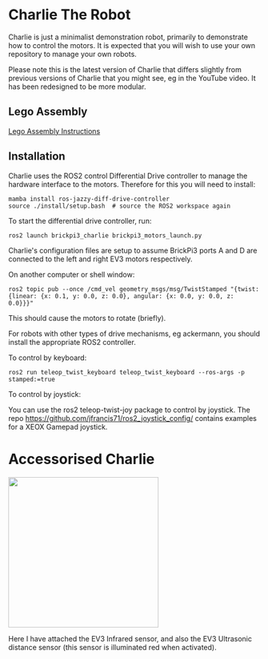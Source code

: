 # Charlie The Robot

Charlie is just a minimalist demonstration robot, primarily to demonstrate how to control the motors.
It is expected that you will wish to use your own repository to manage your own robots.

Please note this is the latest version of Charlie that differs slightly from previous versions of Charlie that you might see, eg in the YouTube video. It has been redesigned to be more modular.


## Lego Assembly

[Lego Assembly Instructions](./lego_assembly/README.md)

## Installation

Charlie uses the ROS2 control Differential Drive controller to manage the hardware interface to the motors.
Therefore for this you will need to install:

```
mamba install ros-jazzy-diff-drive-controller
source ./install/setup.bash  # source the ROS2 workspace again
```

To start the differential drive controller, run:
```
ros2 launch brickpi3_charlie brickpi3_motors_launch.py
```
Charlie's configuration files are setup to assume BrickPi3 ports A and D are connected to the left and right EV3 motors respectively.

On another computer or shell window:
```
ros2 topic pub --once /cmd_vel geometry_msgs/msg/TwistStamped "{twist: {linear: {x: 0.1, y: 0.0, z: 0.0}, angular: {x: 0.0, y: 0.0, z: 0.0}}}"
```
This should cause the motors to rotate (briefly).

For robots with other types of drive mechanisms, eg ackermann, you should install the appropriate ROS2 controller.

To control by keyboard:

```ros2 run teleop_twist_keyboard teleop_twist_keyboard --ros-args -p stamped:=true```

To control by joystick:

You can use the ros2 teleop-twist-joy package to control by joystick. The repo https://github.com/jfrancis71/ros2_joystick_config/ contains examples for a XEOX Gamepad joystick.

# Accessorised Charlie

<img src="./images/accessorised_charlie.jpg" width=300>

Here I have attached the EV3 Infrared sensor, and also the EV3 Ultrasonic distance sensor (this sensor is illuminated red when activated).
